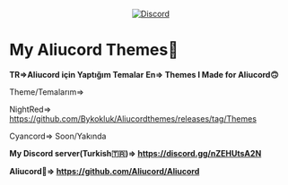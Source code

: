 <p align="center">
  <a href="https://discord.gg/nZEHUtsA2N">
    <img alt="Discord" src="https://img.shields.io/discord/1035964812586397737?color=%2300C853&label=Discord&logo=discord&logoColor=%2300C853&style=for-the-badge">
  </a>
</p>

# My Aliucord Themes🫠

**TR=>Aliucord için Yaptığım Temalar**
**En=> Themes I Made for Aliucord🙃**

Theme/Temalarım=>

NightRed=> https://github.com/Bykokluk/Aliucordthemes/releases/tag/Themes

Cyancord=>
Soon/Yakında

**My Discord server(Turkish🇹🇷)=> https://discord.gg/nZEHUtsA2N**

**Aliucord🫠=> https://github.com/Aliucord/Aliucord**
